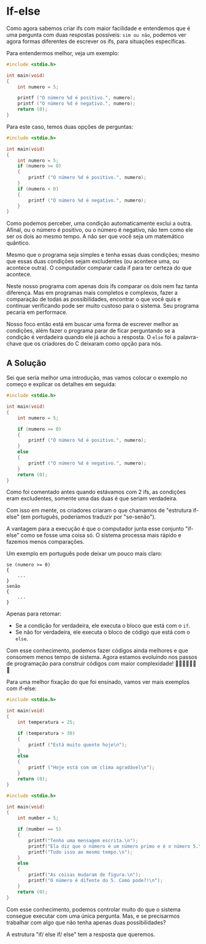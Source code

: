 # If-else

Como agora sabemos criar ifs com maior facilidade e entendemos que é uma pergunta com duas respostas possíveis: ``sim ou não``, podemos ver agora formas diferentes de escrever os ifs, para situações específicas.

Para entendermos melhor, veja um exemplo:

```c
#include <stdio.h>

int	main(void)
{
	int	numero = 5;

	printf ("O número %d é positivo.", numero);
	printf ("O número %d é negativo.", numero);
	return (0);
}
```

Para este caso, temos duas opções de perguntas:

```c
#include <stdio.h>

int	main(void)
{
	int	numero = 5;
	if (numero >= 0)
	{
		printf ("O número %d é positivo.", numero);
	}
	if (numero < 0)
	{
		printf ("O número %d é negativo.", numero);
	}
}
```

Como podemos perceber, uma condição automaticamente exclui a outra. Afinal, ou o número é positivo, ou o número é negativo, não tem como ele ser os dois ao mesmo tempo. A não ser que você seja um matemático quântico. 

Mesmo que o programa seja simples e tenha essas duas condições; mesmo que essas duas condições sejam excludentes (ou acontece uma, ou acontece outra). O computador comparar cada if para ter certeza do que acontece.

Neste nosso programa com apenas dois ifs comparar os dois nem faz tanta diferença. Mas em programas mais completos e complexos, fazer a comparação de todas as possibilidades, encontrar o que você quis e continuar verificando pode ser muito custoso para o sistema. Seu programa pecaria em performace.

Nosso foco então está em buscar uma forma de escrever melhor as condições, além fazer o programa parar de ficar perguntando se a condição é verdadeira quando ele já achou a resposta. O ``else`` foi a palavra-chave que os criadores do C deixaram como opção para nós.

## **A Solução**

Sei que seria melhor uma introdução, mas vamos colocar o exemplo no começo e explicar os detalhes em seguida:

```c
#include <stdio.h>

int	main(void)
{
	int	numero = 5;

	if (numero >= 0)
	{
		printf ("O número %d é positivo.", numero);
	}
	else
	{
		printf ("O número %d é negativo.", numero);
	}
	return (0);
}
```

Como foi comentado antes quando estávamos com 2 ifs, as condições eram excludentes, somente uma das duas é que seriam verdadeira.

Com isso em mente, os criadores criaram o que chamamos de "estrutura if-else" (em português, poderíamos traduzir por "se-senão").

A vantagem para a execução é que o computador junta esse conjunto "if-else" como se fosse uma coisa só. O sistema processa mais rápido e fazemos menos comparações.

Um exemplo em português pode deixar um pouco mais claro:

```
se (numero >= 0)
{
	...
}
senão
{
	...
}
```

Apenas para retomar:

- Se a condição for verdadeira, ele executa o bloco que está com o ``if``.
- Se não for verdadeira, ele executa o bloco de código que está com o ``else``.

Com esse conhecimento, podemos fazer códigos ainda melhores e que consomem menos tempo de sistema. Agora estamos evoluindo nos passos de programação para construir códigos com maior complexidade! :clap::clap::clap::clap::clap::clap::clap:


Para uma melhor fixação do que foi ensinado, vamos ver mais exemplos com if-else:

```c
#include <stdio.h>

int	main(void)
{
	int	temperatura = 25;

	if (temperatura > 30)
	{
		printf ("Está muito quente hoje\n");
	}
	else
	{
		printf ("Hoje está com um clima agradável\n");
	}
	return (0);
}
```

```c
#include <stdio.h>

int	main(void)
{
	int number = 5;

	if (number == 5)
	{
		printf("Tenho uma mensagem escrita.\n");
		printf("Ela diz que o número é um número primo e é o número 5.\n");
		printf("Tudo isso ao mesmo tempo.\n");
	}
	else
	{
		printf("As coisas mudaram de figura.\n");
		printf("O número é difente do 5. Como pode?!\n");
	}
	return (0);
}
```

Com esse conhecimento, podemos controlar muito do que o sistema consegue executar com uma única pergunta. Mas, e se precisarmos trabalhar com algo que não tenha apenas duas possibilidades?

A estrutura "if/ else if/ else" tem a resposta que queremos.
